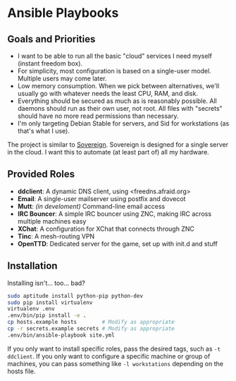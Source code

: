 Ansible Playbooks
=================

Goals and Priorities
--------------------

-   I want to be able to run all the basic "cloud" services I need myself
    (instant freedom box).
-   For simplicity, most configuration is based on a single-user model. Multiple
    users may come later.
-   Low memory consumption. When we pick between alternatives, we'll usually go
    with whatever needs the least CPU, RAM, and disk.
-   Everything should be secured as much as is reasonably possible. All daemons
    should run as their own user, not root. All files with "secrets" should have
    no more read permissions than necessary.
-   I'm only targeting Debian Stable for servers, and Sid for workstations (as
    that's what I use).

The project is similar to [Sovereign][]. Sovereign is designed for a single
server in the cloud. I want this to automate (at least part of) all my hardware.

  [Sovereign]: https://github.com/al3x/sovereign

Provided Roles
--------------

-   **ddclient**: A dynamic DNS client, using <freedns.afraid.org>
-   **Email**: A single-user mailserver using postfix and dovecot
-   **Mutt**: *(in develoment)* Command-line email access
-   **IRC Bouncer**: A simple IRC bouncer using ZNC, making IRC across multiple
    machines easy
-   **XChat**: A configuration for XChat that connects through ZNC
-   **Tinc**: A mesh-routing VPN
-   **OpenTTD**: Dedicated server for the game, set up with init.d and stuff

Installation
------------

Installing isn't... too... bad?

```sh
sudo aptitude install python-pip python-dev
sudo pip install virtualenv
virtualenv .env
.env/bin/pip install -e .
cp hosts.example hosts        # Modify as appropriate
cp -r secrets.example secrets # Modify as appropriate
.env/bin/ansible-playbook site.yml
```

If you only want to install specific roles, pass the desired tags, such as
`-t ddclient`. If you only want to configure a specific machine or group of
machines, you can pass something like `-l workstations` depending on the hosts
file.
